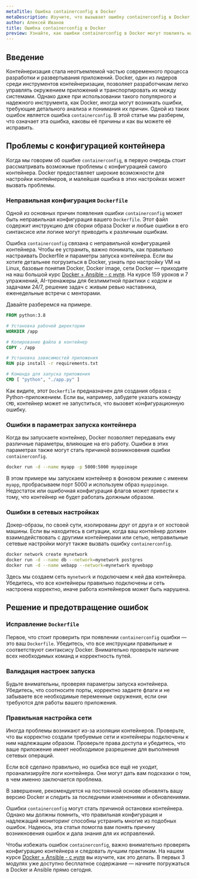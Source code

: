 ```yaml
---
metaTitle: Ошибка containerconfig в Docker
metaDescription: Изучите, что вызывает ошибку containerconfig в Docker, как её исправить и предотвратить, чтобы обеспечить стабильную работу контейнеров
author: Алексей Иванов
title: Ошибка containerconfig в Docker
preview: Узнайте, как ошибки containerconfig в Docker могут повлиять на контейнеры и как их исправить. Подробное руководство поможет вам разобраться и избежать проблем
---
```


## Введение

Контейнеризация стала неотъемлемой частью современного процесса разработки и развертывания приложений. Docker, один из лидеров среди инструментов контейнеризации, позволяет разработчикам легко управлять окружением приложений и транспортировать их между системами. Однако даже при использовании такого популярного и надежного инструмента, как Docker, иногда могут возникать ошибки, требующие детального анализа и понимания их причин. Одной из таких ошибок является ошибка `containerconfig`. В этой статье мы разберем, что означает эта ошибка, каковы её причины и как вы можете её исправить.

## Проблемы с конфигурацией контейнера

Когда мы говорим об ошибке `containerconfig`, в первую очередь стоит рассматривать возможные проблемы с конфигурацией самого контейнера. Docker предоставляет широкие возможности для настройки контейнеров, и малейшая ошибка в этих настройках может вызвать проблемы.

### Неправильная конфигурация `Dockerfile`

Одной из основных причин появления ошибки `containerconfig` может быть неправильная конфигурация вашего `Dockerfile`. Этот файл содержит инструкцию для сборки образа Docker и любые ошибки в его синтаксисе или логике могут приводить к различным ошибкам.

Ошибка `containerconfig` связана с неправильной конфигурацией контейнера. Чтобы ее устранить, важно понимать, как правильно настраивать Dockerfile и параметры запуска контейнера. Если вы хотите детальнее погрузиться в Docker, узнать про настройку VM на Linux, базовые понятия Docker, Docker image, сети Docker — приходите на наш большой курс [Docker + Ansible - с нуля](https://purpleschool.ru/course/docker). На курсе 159 уроков и 7 упражнений, AI-тренажеры для безлимитной практики с кодом и задачами 24/7, решение задач с живым ревью наставника, еженедельные встречи с менторами.

Давайте разберемся на примере.

```dockerfile
FROM python:3.8

# Установка рабочей директории
WORKDIR /app

# Копирование файла в контейнер
COPY . /app

# Установка зависимостей приложения
RUN pip install -r requirements.txt

# Команда для запуска приложения
CMD [ "python", "./app.py" ]
```

Как видите, этот `Dockerfile` предназначен для создания образа с Python-приложением. Если вы, например, забудете указать команду `CMD`, контейнер может не запуститься, что вызовет конфигурационную ошибку.

### Ошибки в параметрах запуска контейнера

Когда вы запускаете контейнер, Docker позволяет передавать ему различные параметры, влияющие на его работу. Ошибки в этих параметрах также могут стать причиной возникновения ошибки `containerconfig`.

```bash
docker run -d --name myapp -p 5000:5000 myappimage
```

В этом примере мы запускаем контейнер в фоновом режиме с именем `myapp`, пробрасываем порт 5000 и используем образ `myappimage`. Недостаток или ошибочная конфигурация флагов может привести к тому, что контейнер не будет работать должным образом.

### Ошибки в сетевых настройках

Докер-образы, по своей сути, изолированы друг от друга и от хостовой машины. Если вы находитесь в ситуации, когда ваш контейнер должен взаимодействовать с другими контейнерами или сетью, неправильные сетевые настройки могут также вызвать ошибку `containerconfig`.

```bash
docker network create mynetwork
docker run -d --name db --network=mynetwork postgres
docker run -d --name webapp --network=mynetwork mywebapp
```

Здесь мы создаем сеть `mynetwork` и подключаем к ней два контейнера. Убедитесь, что все контейнеры правильно подключены и сеть настроена корректно, иначе работа контейнеров может быть нарушена.

## Решение и предотвращение ошибок

### Исправление `Dockerfile`

Первое, что стоит проверить при появлении `containerconfig` ошибки — это ваш `Dockerfile`. Убедитесь, что все инструкции правильные и соответствуют синтаксису Docker. Внимательно проверьте наличие всех необходимых команд и корректность путей.

### Валидация настроек запуска

Будьте внимательны, проверяя параметры запуска контейнера. Убедитесь, что соотносите порты, корректно задаете флаги и не забываете все необходимые переменные окружения, если они требуются для работы вашего приложения.

### Правильная настройка сети

Иногда проблемы возникают из-за изоляции контейнеров. Проверьте, что вы корректно создали требуемые сети и контейнеры подключены к ним надлежащим образом. Проверьте права доступа и убедитесь, что ваше приложение имеет необходимое разрешение для выполнения сетевых операций.

Если всё сделано правильно, но ошибка все ещё не уходит, проанализируйте логи контейнера. Они могут дать вам подсказки о том, в чем именно заключается проблема.

В завершение, рекомендуется на постоянной основе обновлять вашу версию Docker и следить за последними изменениями и обновлениями. 

Ошибки `containerconfig` могут стать причиной остановки контейнера. Однако мы должны помнить, что правильная конфигурация и надлежащий мониторинг способны устранить многие из подобных ошибок. Надеюсь, эта статья помогла вам понять причину возникновения ошибок и дала знания для их исправлений.

Чтобы избежать ошибок `containerconfig`, важно внимательно проверять конфигурацию контейнера и следовать лучшим практикам. На нашем курсе [Docker + Ansible - с нуля](https://purpleschool.ru/course/docker) вы изучите, как это делать. В первых 3 модулях уже доступно бесплатное содержание — начните погружаться в Docker и Ansible прямо сегодня.
